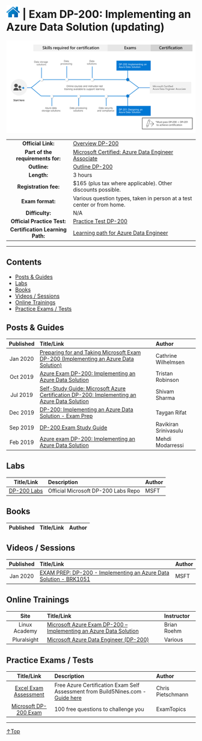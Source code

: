 # [![Home](/img/home.png)](certifications.md "Overview Certifications") | Exam DP-200: Implementing an Azure Data Solution (updating)
![Cert](/img/dp-200.png)

|                                   |                                                                                                                                 |
| :-------------------------------: | :------------------------------------------------------------------------------------------------------------------------------ |
|        **Official Link:**         | [Overview DP-200](https://docs.microsoft.com/en-us/learn/certifications/exams/DP-200)                                           |
| **Part of the requirements for:** | [Microsoft Certified: Azure Data Engineer Associate](https://docs.microsoft.com/en-us/learn/certifications/azure-data-engineer) |
|           **Outline:**            | [Outline DP-200](https://query.prod.cms.rt.microsoft.com/cms/api/am/binary/RE3Vzx2)                                             |
|            **Length:**            | 3 hours                                                                                                                         |
|       **Registration fee:**       | $165 (plus tax where applicable).  Other discounts possible.                                                                    |
|         **Exam format:**          | Various question types, taken in person at a test center or from home.                                                          |
|          **Difficulty:**          | N/A                                                                                                                             |
|    **Official Practice Test:**    | [Practice Test DP-200](https://us.mindhub.com/p/MU-DP-200)                                                                      |
| **Certification Learning Path:**  | [Learning path for Azure Data Engineer](https://query.prod.cms.rt.microsoft.com/cms/api/am/binary/RWuAzL)                       |


___

## Contents
- [Posts & Guides](#posts-&-guides)
- [Labs](#labs)
- [Books](#books)
- [Videos / Sessions](#videos-/-sessions)
- [Online Trainings](#online-trainings)
- [Practice Exams / Tests](#practice-exams-/-tests)


## Posts & Guides
| Published | Title/Link                                                                                                                                                                                                                       | Author                |
| :-------: | :------------------------------------------------------------------------------------------------------------------------------------------------------------------------------------------------------------------------------- | :-------------------- |
| Jan 2020  | [Preparing for and Taking Microsoft Exam DP-200 (Implementing an Azure Data Solution)](https://www.cathrinewilhelmsen.net/2019/05/29/preparing-taking-microsoft-exam-dp-200-implementing-azure-data-solution/)                   | Cathrine Wilhelmsen   |
| Oct 2019  | [Azure Exam DP-200: Implementing an Azure Data Solution](https://adatis.co.uk/azure-exam-dp-200-implementing-an-azure-data-solution/)                                                                                            | Tristan Robinson      |
| Jul 2019  | [Self-Study Guide: Microsoft Azure Certification DP-200: Implementing an Azure Data Solution](https://medium.com/deep-ai/self-study-guide-microsoft-azure-certification-dp-200-implementing-an-azure-data-solution-a55616225ae3) | Shivam Sharma         |
| Dec 2019  | [DP-200: Implementing an Azure Data Solution - Exam Prep](https://www.taygan.co/blog/2019/12/31/dp-200-implementing-an-azure-data-solution-exam-prep)                                                                            | Taygan Rifat          |
| Sep 2019  | [DP-200 Exam Study Guide](https://ravikirans.com/dp-200-azure-exam-study-guide/)                                                                                                                                                 | Ravikiran Srinivasulu |
| Feb 2019  | [Azure exam DP-200: Implementing an Azure Data Solution](http://www.mycloudypuzzle.com/2019/02/15/azure-exam-dp-200-implementing-an-azure-data-solution/)                                                                        | Mehdi Modarressi      |

## Labs
|                                           Title/Link                                           | Description                         | Author |
| :--------------------------------------------------------------------------------------------: | :---------------------------------- | :----- |
| [DP-200 Labs](https://github.com/MicrosoftLearning/DP-200-Implementing-an-Azure-Data-Solution) | Official Microsoft DP-200 Labs Repo | MSFT   |


## Books
| Published | Title/Link | Author |
| :-------: | :--------- | :----- |



## Videos / Sessions
| Published | Title/Link                                                                                                       | Author |
| :-------: | :--------------------------------------------------------------------------------------------------------------- | :----- |
| Jan 2020  | [EXAM PREP: DP-200 - Implementing an Azure Data Solution - BRK1051](https://www.youtube.com/watch?v=ohya6zTa1Hg) | MSFT   |



## Online Trainings
|     Site      | Title/Link                                                                                                                                       | Instructor  |
| :-----------: | :----------------------------------------------------------------------------------------------------------------------------------------------- | :---------- |
| Linux Academy | [Microsoft Azure Exam DP-200 – Implementing an Azure Data Solution](https://linuxacademy.com/course/implementing-an-azure-data-solution-dp-200/) | Brian Roehm |
|  Pluralsight  | [Microsoft Azure Data Engineer (DP-200)](https://www.pluralsight.com/paths/microsoft-azure-data-engineer-dp-200)                                 | Various     |

## Practice Exams / Tests
|                                                                        Title/Link                                                                        | Description                                                                                                                                    | Author            |
| :------------------------------------------------------------------------------------------------------------------------------------------------------: | :--------------------------------------------------------------------------------------------------------------------------------------------- | :---------------- |
| [Excel Exam Assessment](https://github.com/Build5Nines/exam-assessments/blob/master/Assessments/Exam-Msft-DP-200-Self-Assessment-Build5Nines.xlsx?raw=1) | Free Azure Certification Exam Self Assessment from Build5Nines.com - [Guide here](https://build5nines.com/free-oss-exam-self-assessment-tool/) | Chris Pietschmann |
|                                       [Microsoft DP-200 Exam](https://www.examtopics.com/exams/microsoft/dp-200/)                                        | 100 free questions to challenge you                                                                                                            | ExamTopics        |

___
 <a href="#top" title="Back to the top.">↑Top</a>

